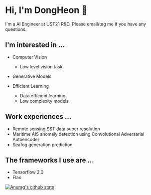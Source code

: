 # Hi, I'm DongHeon 👋

<h>I'm a AI Engineer at UST21 R&D. Please email/tag me if you have any questions.</h>

## I'm interested in ...  

- Computer Vision
   - Low level vision task  
   
- Generative Models

- Efficient Learning
  - Data efficient learning
  - Low complexity models

## Work experiences ...

- Remote sensing SST data super resolution
- Maritime AIS anomaly detection using Convolutional Adversarial Autoencoder
- Seafog generation prediction 

## The frameworks I use are ...

- Tensorflow 2.0
- Flax


[![Anurag's github stats](https://github-readme-stats.vercel.app/api?username=dslisleedh)](https://github.com/anuraghazra/github-readme-stats)

<!--
**dslisleedh/dslisleedh** is a ✨ _special_ ✨ repository because its `README.md` (this file) appears on your GitHub profile.

Here are some ideas to get you started:

- 🔭 I’m currently working on ...
- 🌱 I’m currently learning ...
- 👯 I’m looking to collaborate on ...
- 🤔 I’m looking for help with ...
- 💬 Ask me about ...
- 📫 How to reach me: ...
- 😄 Pronouns: ...
- ⚡ Fun fact: ...
-->
